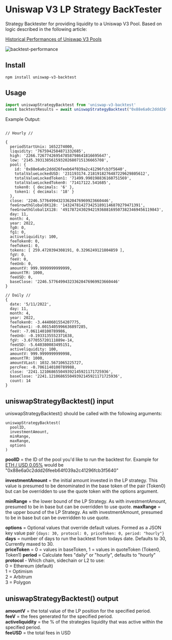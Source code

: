 # Uniswap V3 LP Strategy BackTester

Strategy Backtester for providing liquidity to a Uniswap V3 Pool. Based on logic described in the following article:


[Historical Performances of Uniswap V3 Pools](https://defi-lab.medium.com/historical-performances-of-uniswap-l3-pools-2de713f7c70f)

![backtest-performance](https://user-images.githubusercontent.com/5744432/167617903-efd0829f-0b32-4c7f-b611-47398d8e435c.png)


## Install 

```shell
npm install uniswap-v3-backtest
```


## Usage 

```js
import uniswapStrategyBacktest from 'uniswap-v3-backtest'
const backtestResults = await uniswapStrategyBacktest("0x88e6a0c2ddd26feeb64f039a2c41296fcb3f5640", 1000, 2120.09, 2662.99, {days: 25, period: "daily"});
```

Example Output: 

```

// Hourly //

{
  periodStartUnix: 1652274000,
  liquidity: '7675942584871332685',
  high: '2266.726774269547858798641816695647',
  low: '2145.393138561593202680715136665708',
  pool: {
    id: '0x88e6a0c2ddd26feeb64f039a2c41296fcb3f5640',
    totalValueLockedUSD: '231193174.2181918276487229629805612',
    totalValueLockedToken1: '71499.990198836160751569',
    totalValueLockedToken0: '71417122.541685',
    token0: { decimals: '6' },
    token1: { decimals: '18' }
  },
  close: '2246.577649943233620476969923660446',
  feeGrowthGlobal0X128: '1432478142734251891146870279471391',
  feeGrowthGlobal1X128: '491787243029421936881695073823469456119843',
  day: 11,
  month: 4,
  year: 2022,
  fg0: 0,
  fg1: 0,
  activeliquidity: 100,
  feeToken0: 0,
  feeToken1: 0,
  tokens: [ 259.4720394308191, 0.3296249121804859 ],
  fgV: 0,
  feeV: 0,
  feeUnb: 0,
  amountV: 999.9999999999999,
  amountTR: 1000,
  feeUSD: 0,
  baseClose: '2246.577649943233620476969923660446'
}

// Daily //
{
  date: '5/11/2022',
  day: 11,
  month: 4,
  year: 2022,
  feeToken0: -3.4440601554207775,
  feeToken1: -0.0015405996636897285,
  feeV: -7.061140100789986,
  feeUnb: -0.1933135552371638,
  fgV: -3.677055720111889e-14,
  feeUSD: -5.640380083495151,
  activeliquidity: 100,
  amountV: 999.9999999999998,
  amountTR: 1000,
  amountVLast: 1032.5671065225727,
  percFee: -0.7061140100789988,
  close: '2241.121068655049392145921171725936',
  baseClose: '2241.121068655049392145921171725936',
  count: 14
}
```

## **uniswapStrategyBacktest() input**

uniswapStrategyBacktest() should be called with the following arguments:

```
uniswapStrategyBacktest(    
  poolID,    
  investmentAmount,    
  minRange,    
  maxRange,    
  options
)
```

**poolID** = the ID of the pool you'd like to run the backtest for. Example for [ETH / USD 0.05%](https://info.uniswap.org/#/pools/0x88e6a0c2ddd26feeb64f039a2c41296fcb3f5640) would be "0x88e6a0c2ddd26feeb64f039a2c41296fcb3f5640"

**investmentAmount** = the initial amount invested in the LP strategy. This value is presumed to be denominated in the base token of the pair (Token0) but can be overridden to use the quote token with the options argument. 

**minRange** = the lower bound of the LP Strategy. As with investmentAmount, presumed to be in base but can be overridden to use quote.
**maxRange** = the upper bound of the LP Strategy. As with investmentAmount, presumed to be in base but can be overridden to use quote.

**options** = Optional values that override default values. Formed as a JSON key value pair `{days: 30, protocol: 0, priceToken: 0, period: "hourly"}`    
    **days** = number of days to run the backtest from todays date. Defaults to 30, Currently maxed to 30.     
    **priceToken** = 0 = values in baseToken, 1 = values in quoteToken (Token0, Token1) 
    **period** = Calculate fees "daily" or "hourly", defaults to "hourly"  
    **protocol** - Which chain, sidechain or L2 to use:  
        0 = Ethereum (default)    
        1 = Optimism    
        2 = Arbitrum   
        3 = Polygon   


## **uniswapStrategyBacktest() output**

**amountV** = the total value of the LP position for the specified period.    
**feeV** =  the fees generated for the specified period.    
**activeliquidity** = the % of the strategies liquidity that was active within the specified period.    
**feeUSD** = the total fees in USD   


  



